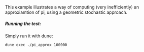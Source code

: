 This example illustrates a way of computing (very inefficiently) an
approxiamtion of pi, using a geometric stochastic approach.

##### Running the test:
Simply run it with dune:
```console
dune exec ./pi_approx 100000
```